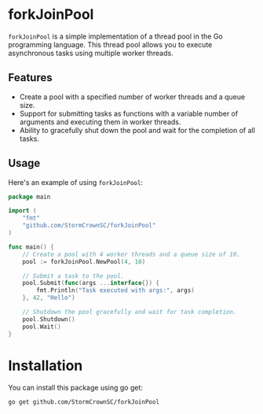 # forkJoinPool

`forkJoinPool` is a simple implementation of a thread pool in the Go programming language. This thread pool allows you to execute asynchronous tasks using multiple worker threads.

## Features

- Create a pool with a specified number of worker threads and a queue size.
- Support for submitting tasks as functions with a variable number of arguments and executing them in worker threads.
- Ability to gracefully shut down the pool and wait for the completion of all tasks.

## Usage

Here's an example of using `forkJoinPool`:

```go
package main

import (
	"fmt"
	"github.com/StormCrownSC/forkJoinPool"
)

func main() {
	// Create a pool with 4 worker threads and a queue size of 10.
	pool := forkJoinPool.NewPool(4, 10)

	// Submit a task to the pool.
	pool.Submit(func(args ...interface{}) {
		fmt.Println("Task executed with args:", args)
	}, 42, "Hello")

	// Shutdown the pool gracefully and wait for task completion.
	pool.Shutdown()
	pool.Wait()
}
```

# Installation
You can install this package using go get:

```go get github.com/StormCrownSC/forkJoinPool```